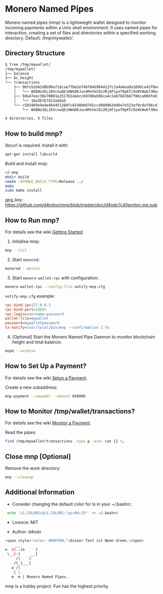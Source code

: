 # Monero Named Pipes

Monero named pipes (mnp) is a lightweight wallet designed to monitor incoming payments within a Unix shell environment. It uses named pipes for interaction, creating a set of files and directories within a specified working directory. Default: */tmp/mywallet/*.


## Directory Structure

```bash
$ tree /tmp/mywallet/
/tmp/mywallet/
├── balance
├── bc_height
└── transactions
    ├── 96fcb1d41d8b90af1dcae770a2ef4bf84b984412fc2a4a6ea9a169dce43f8ee4
    │   └── BdQNo1EL1KVcnwQEiHWnDKJun4MshkC8s2RjbF1yoT9pKfc9zWtWwkf3NxuBDfKKhkAwBJK7UPeigKmVWVaXg5iPFqLqq6A
    ├── 9da47eec38e70001e251761dabcc69780ab96ca4c2ab7b83b67f86ca00dfeb7b
    │   └── 1be3bfb7413adda5
    └── c503489e9e4edb4451288fc6548b0d765ccd0890634d6e7e523ef0cdaf86cd1e
        └── BdQNo1EL1KVcnwQEiHWnDKJun4MshkC8s2RjbF1yoT9pKfc9zWtWwkf3NxuBDfKKhkAwBJK7UPeigKmVWVaXg5iPFqLqq6A

4 directories, 5 files
```


## How to build mnp?

libcurl is required. Install it with:
```bash
apt-get install libcurl4
```

Build and install mnp:
```bash
cd mnp
mkdir build
cmake -DCMAKE_BUILD_TYPE=Release ../
make
sudo make install
```

gpg_key : https://github.com/d4ndox/mnp/blob/master/doc/d4ndo%40proton.me.pub


## How to Run mnp?

For details see the wiki [Getting Started](https://github.com/d4ndox/mnp/wiki/Getting-started).

1. Initialise mnp:
```bash
mnp --init
```

2. Start `monerod`:
```bash
monerod --detach
```

3. Start `monero-wallet-rpc` with configuration:
```bash
monero-wallet-rpc --config-file notify-mnp.cfg
```

`notify-mnp.cfg` example:
```cfg
rpc-bind-ip=127.0.0.1
rpc-bind-port=18083
rpc-login=username:password
wallet-file=mywallet
password=mywalletpassword
tx-notify=/usr/local/bin/mnp --confirmation 1 %s
```

4. [Optional] Start the Monero Named Pipe Daemon to monitor blockchain height and total balance:
```bash
mnpd --verbose
```


## How to Set Up a Payment?

For details see the wiki [Setup a Payment](https://github.com/d4ndox/mnp/wiki/Setup-a-payment).

Create a new subaddress:
```bash
mnp-payment --newaddr --amount 650000
```


## How to Monitor /tmp/wallet/transactions?

For details see the wiki [Monitor a Payment](https://github.com/d4ndox/mnp/wiki/Monitor-a-payment).

Read the pipes:
```bash
find /tmp/mywallet/transactions -type p -exec cat {} \;
```


## Close mnp [Optional]

Remove the work directory:
```bash
mnp --cleanup
```


## Additional Information

- Consider changing the default color for ls in your ~/.bashrc:
```bash
 echo 'LS_COLORS=$LS_COLORS:"pi=00;35"' >> ~/.bashrc
```

- Licence: MIT

- Author: d4ndo

```bash
<span style="color: #00FF00;">Dieser Text ist Neon Green.</span>
     __
w  c(..)o     (
 \__(-)     __)
     /\    (
    /(_)___)
   w /|
    | \
   m  m | Monero Named Pipes.
```


mnp is a hobby project. Fun has the highest priority.
